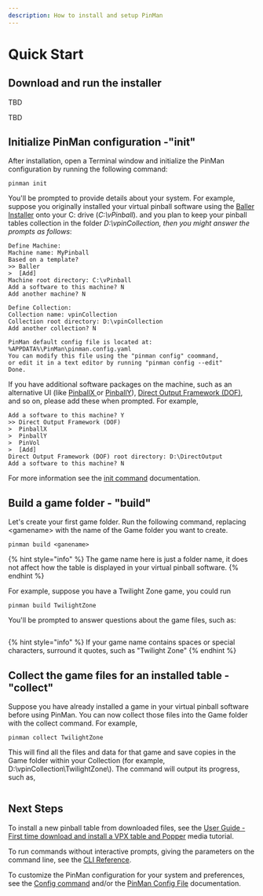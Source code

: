 ```yaml
---
description: How to install and setup PinMan
---
```


# Quick Start

## Download and run the installer

TBD

TBD



## Initialize PinMan configuration -"init"

After installation, open a Terminal window and initialize the PinMan configuration by running the following command:

```
pinman init
```

You'll be prompted to provide details about your system. For example, suppose you originally installed your virtual pinball software using the [Baller Installer](https://www.nailbuster.com/wikipinup/doku.php?id=baller\_installer) onto your C: drive (_C:\vPinball_). and you plan to keep your pinball tables collection in the folder _D:\vpinCollection, then you might answer the prompts as follows_:

```shell-session
Define Machine:
Machine name: MyPinball
Based on a template?
>> Baller
>  [Add]
Machine root directory: C:\vPinball
Add a software to this machine? N
Add another machine? N

Define Collection:
Collection name: vpinCollection
Collection root directory: D:\vpinCollection
Add another collection? N

PinMan default config file is located at: %APPDATA%\PinMan\pinman.config.yaml
You can modify this file using the "pinman config" coommand, 
or edit it in a text editor by running "pinman config --edit"
Done.
```

If you have additional software packages on the machine, such as an alternative UI (like [PinballX ](https://www.pinballx.com/)or [PinballY](http://mjrnet.org/pinscape/PinballY.php)), [Direct Output Framework (DOF)](http://mjrnet.org/pinscape/dll-updates.html#GranderUnifider), and so on, please add these when prompted. For example,

```
Add a software to this machine? Y
>> Direct Output Framework (DOF)
>  PinballX
>  PinballY
>  PinVol
>  [Add]
Direct Output Framework (DOF) root directory: D:\DirectOutput
Add a software to this machine? N
```

For more information see the [init command](reference/cli-reference/init.md) documentation.

## Build a game folder - "build"

Let's create your first game folder. Run the following command, replacing \<gamename> with the name of the Game folder you want to create.

```
pinman build <ganename>
```

{% hint style="info" %}
The game name here is just a folder name, it does not affect how the table is displayed in your virtual pinball software.&#x20;
{% endhint %}

For example, suppose you have a Twilight Zone game, you could run

```
pinman build TwilightZone
```

You'll be prompted to answer questions about the game files, such as:

```
```

{% hint style="info" %}
If your game name contains spaces or special characters, surround it quotes, such as "Twilight Zone"
{% endhint %}

## Collect the game files for an installed table - "collect"

Suppose you have already installed a game in your virtual pinball software before using PinMan. You can now collect those files into the Game folder with the collect command. For example,

```
pinman collect TwilightZone
```

This will find all the files and data for that game and save copies in the Game folder within your Collection (for example, D:\vpinCollection\TwilightZone\\). The command will output its progress, such as,

```
```

## Next Steps

To install a new pinball table from downloaded files, see the [User Guide - First time download and install a VPX table and Popper](user-guides/usage-scenarios/first-time-download-and-install-a-vpx-table-and-popper-media.md) media tutorial.&#x20;

To run commands without interactive prompts, giving the parameters on the command line, see the [CLI Reference](reference/cli-reference/).

To customize the PinMan configuration for your system and preferences, see the [Config command](reference/cli-reference/config.md) and/or the [PinMan Config File](reference/pinman-config-file.md) documentation.&#x20;



